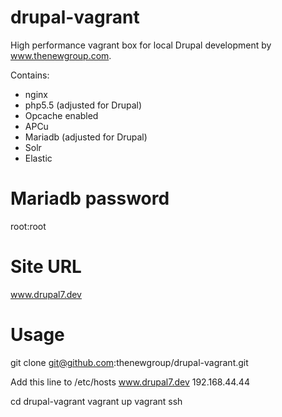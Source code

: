 drupal-vagrant
==============

High performance vagrant box for local Drupal development by www.thenewgroup.com.

Contains:
  - nginx
  - php5.5 (adjusted for Drupal)
  - Opcache enabled
  - APCu
  - Mariadb (adjusted for Drupal)
  - Solr
  - Elastic

Mariadb password
==============
root:root

Site URL
==============
www.drupal7.dev

Usage
==============
git clone git@github.com:thenewgroup/drupal-vagrant.git

Add this line to /etc/hosts
  www.drupal7.dev 192.168.44.44

cd drupal-vagrant
vagrant up
vagrant ssh



